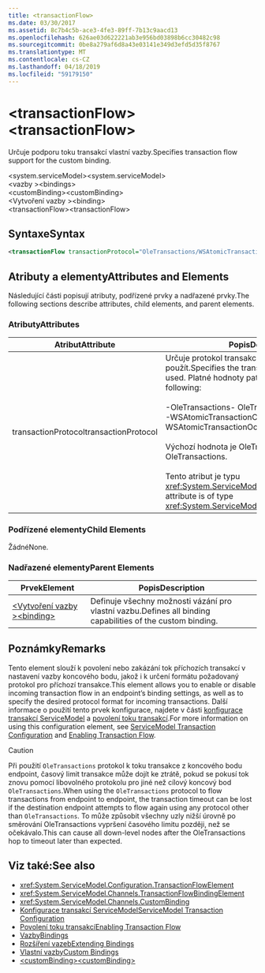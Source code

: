 ```yaml
---
title: <transactionFlow>
ms.date: 03/30/2017
ms.assetid: 8c7b4c5b-ace3-4fe3-89ff-7b13c9aacd13
ms.openlocfilehash: 626ae03d622221ab3e956bd03898b6cc30482c98
ms.sourcegitcommit: 0be8a279af6d8a43e03141e349d3efd5d35f8767
ms.translationtype: MT
ms.contentlocale: cs-CZ
ms.lasthandoff: 04/18/2019
ms.locfileid: "59179150"
---
```

# <a name="transactionflow"></a><span data-ttu-id="9e132-101">\<transactionFlow></span><span class="sxs-lookup"><span data-stu-id="9e132-101">\<transactionFlow></span></span>
<span data-ttu-id="9e132-102">Určuje podporu toku transakcí vlastní vazby.</span><span class="sxs-lookup"><span data-stu-id="9e132-102">Specifies transaction flow support for the custom binding.</span></span>  
  
 <span data-ttu-id="9e132-103">\<system.serviceModel></span><span class="sxs-lookup"><span data-stu-id="9e132-103">\<system.serviceModel></span></span>  
<span data-ttu-id="9e132-104">\<vazby ></span><span class="sxs-lookup"><span data-stu-id="9e132-104">\<bindings></span></span>  
<span data-ttu-id="9e132-105">\<customBinding></span><span class="sxs-lookup"><span data-stu-id="9e132-105">\<customBinding></span></span>  
<span data-ttu-id="9e132-106">\<Vytvoření vazby ></span><span class="sxs-lookup"><span data-stu-id="9e132-106">\<binding></span></span>  
<span data-ttu-id="9e132-107">\<transactionFlow></span><span class="sxs-lookup"><span data-stu-id="9e132-107">\<transactionFlow></span></span>  
  
## <a name="syntax"></a><span data-ttu-id="9e132-108">Syntaxe</span><span class="sxs-lookup"><span data-stu-id="9e132-108">Syntax</span></span>  
  
```xml  
<transactionFlow transactionProtocol="OleTransactions/WSAtomicTransactionOctober2004" />
```  
  
## <a name="attributes-and-elements"></a><span data-ttu-id="9e132-109">Atributy a elementy</span><span class="sxs-lookup"><span data-stu-id="9e132-109">Attributes and Elements</span></span>  
 <span data-ttu-id="9e132-110">Následující části popisují atributy, podřízené prvky a nadřazené prvky.</span><span class="sxs-lookup"><span data-stu-id="9e132-110">The following sections describe attributes, child elements, and parent elements.</span></span>  
  
### <a name="attributes"></a><span data-ttu-id="9e132-111">Atributy</span><span class="sxs-lookup"><span data-stu-id="9e132-111">Attributes</span></span>  
  
|<span data-ttu-id="9e132-112">Atribut</span><span class="sxs-lookup"><span data-stu-id="9e132-112">Attribute</span></span>|<span data-ttu-id="9e132-113">Popis</span><span class="sxs-lookup"><span data-stu-id="9e132-113">Description</span></span>|  
|---------------|-----------------|  
|<span data-ttu-id="9e132-114">transactionProtocol</span><span class="sxs-lookup"><span data-stu-id="9e132-114">transactionProtocol</span></span>|<span data-ttu-id="9e132-115">Určuje protokol transakce, který se má použít.</span><span class="sxs-lookup"><span data-stu-id="9e132-115">Specifies the transaction protocol to be used.</span></span> <span data-ttu-id="9e132-116">Platné hodnoty patří:</span><span class="sxs-lookup"><span data-stu-id="9e132-116">Valid values include the following:</span></span><br /><br /> <span data-ttu-id="9e132-117">-OleTransactions</span><span class="sxs-lookup"><span data-stu-id="9e132-117">-   OleTransactions</span></span><br /><span data-ttu-id="9e132-118">-WSAtomicTransactionOctober2004</span><span class="sxs-lookup"><span data-stu-id="9e132-118">-   WSAtomicTransactionOctober2004</span></span><br /><br /> <span data-ttu-id="9e132-119">Výchozí hodnota je OleTransactions.</span><span class="sxs-lookup"><span data-stu-id="9e132-119">The default is OleTransactions.</span></span><br /><br /> <span data-ttu-id="9e132-120">Tento atribut je typu <xref:System.ServiceModel.TransactionProtocol>.</span><span class="sxs-lookup"><span data-stu-id="9e132-120">This attribute is of type <xref:System.ServiceModel.TransactionProtocol>.</span></span>|  
  
### <a name="child-elements"></a><span data-ttu-id="9e132-121">Podřízené elementy</span><span class="sxs-lookup"><span data-stu-id="9e132-121">Child Elements</span></span>  
 <span data-ttu-id="9e132-122">Žádné</span><span class="sxs-lookup"><span data-stu-id="9e132-122">None.</span></span>  
  
### <a name="parent-elements"></a><span data-ttu-id="9e132-123">Nadřazené elementy</span><span class="sxs-lookup"><span data-stu-id="9e132-123">Parent Elements</span></span>  
  
|<span data-ttu-id="9e132-124">Prvek</span><span class="sxs-lookup"><span data-stu-id="9e132-124">Element</span></span>|<span data-ttu-id="9e132-125">Popis</span><span class="sxs-lookup"><span data-stu-id="9e132-125">Description</span></span>|  
|-------------|-----------------|  
|[<span data-ttu-id="9e132-126">\<Vytvoření vazby ></span><span class="sxs-lookup"><span data-stu-id="9e132-126">\<binding></span></span>](../../../../../docs/framework/misc/binding.md)|<span data-ttu-id="9e132-127">Definuje všechny možnosti vázání pro vlastní vazbu.</span><span class="sxs-lookup"><span data-stu-id="9e132-127">Defines all binding capabilities of the custom binding.</span></span>|  
  
## <a name="remarks"></a><span data-ttu-id="9e132-128">Poznámky</span><span class="sxs-lookup"><span data-stu-id="9e132-128">Remarks</span></span>  
 <span data-ttu-id="9e132-129">Tento element slouží k povolení nebo zakázání tok příchozích transakcí v nastavení vazby koncového bodu, jakož i k určení formátu požadovaný protokol pro příchozí transakce.</span><span class="sxs-lookup"><span data-stu-id="9e132-129">This element allows you to enable or disable incoming transaction flow in an endpoint’s binding settings, as well as to specify the desired protocol format for incoming transactions.</span></span> <span data-ttu-id="9e132-130">Další informace o použití tento prvek konfigurace, najdete v části [konfigurace transakcí ServiceModel](../../../../../docs/framework/wcf/feature-details/servicemodel-transaction-configuration.md) a [povolení toku transakcí](../../../../../docs/framework/wcf/feature-details/enabling-transaction-flow.md).</span><span class="sxs-lookup"><span data-stu-id="9e132-130">For more information on using this configuration element, see [ServiceModel Transaction Configuration](../../../../../docs/framework/wcf/feature-details/servicemodel-transaction-configuration.md) and [Enabling Transaction Flow](../../../../../docs/framework/wcf/feature-details/enabling-transaction-flow.md).</span></span>  
  
> [!CAUTION]
>  <span data-ttu-id="9e132-131">Při použití `OleTransactions` protokol k toku transakce z koncového bodu endpoint, časový limit transakce může dojít ke ztrátě, pokud se pokusí tok znovu pomocí libovolného protokolu pro jiné než cílový koncový bod `OleTransactions`.</span><span class="sxs-lookup"><span data-stu-id="9e132-131">When using the `OleTransactions` protocol to flow transactions from endpoint to endpoint, the transaction timeout can be lost if the destination endpoint attempts to flow again using any protocol other than `OleTransactions`.</span></span> <span data-ttu-id="9e132-132">To může způsobit všechny uzly nižší úrovně po směrování OleTransactions vypršení časového limitu později, než se očekávalo.</span><span class="sxs-lookup"><span data-stu-id="9e132-132">This can cause all down-level nodes after the OleTransactions hop to timeout later than expected.</span></span>  
  
## <a name="see-also"></a><span data-ttu-id="9e132-133">Viz také:</span><span class="sxs-lookup"><span data-stu-id="9e132-133">See also</span></span>

- <xref:System.ServiceModel.Configuration.TransactionFlowElement>
- <xref:System.ServiceModel.Channels.TransactionFlowBindingElement>
- <xref:System.ServiceModel.Channels.CustomBinding>
- [<span data-ttu-id="9e132-134">Konfigurace transakcí ServiceModel</span><span class="sxs-lookup"><span data-stu-id="9e132-134">ServiceModel Transaction Configuration</span></span>](../../../../../docs/framework/wcf/feature-details/servicemodel-transaction-configuration.md)
- [<span data-ttu-id="9e132-135">Povolení toku transakcí</span><span class="sxs-lookup"><span data-stu-id="9e132-135">Enabling Transaction Flow</span></span>](../../../../../docs/framework/wcf/feature-details/enabling-transaction-flow.md)
- [<span data-ttu-id="9e132-136">Vazby</span><span class="sxs-lookup"><span data-stu-id="9e132-136">Bindings</span></span>](../../../../../docs/framework/wcf/bindings.md)
- [<span data-ttu-id="9e132-137">Rozšíření vazeb</span><span class="sxs-lookup"><span data-stu-id="9e132-137">Extending Bindings</span></span>](../../../../../docs/framework/wcf/extending/extending-bindings.md)
- [<span data-ttu-id="9e132-138">Vlastní vazby</span><span class="sxs-lookup"><span data-stu-id="9e132-138">Custom Bindings</span></span>](../../../../../docs/framework/wcf/extending/custom-bindings.md)
- [<span data-ttu-id="9e132-139">\<customBinding></span><span class="sxs-lookup"><span data-stu-id="9e132-139">\<customBinding></span></span>](../../../../../docs/framework/configure-apps/file-schema/wcf/custombinding.md)
